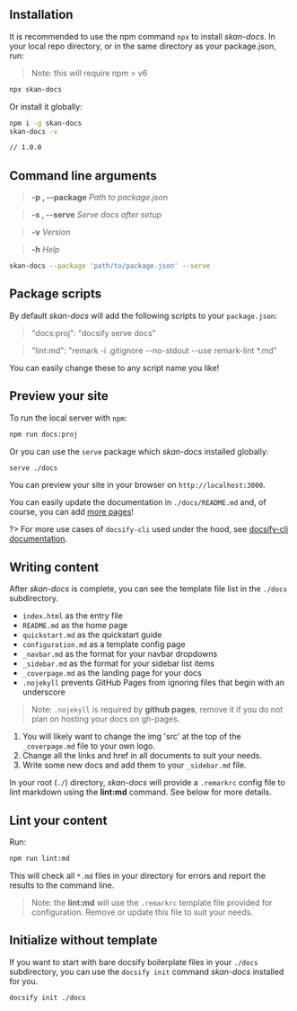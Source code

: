 ## Installation

It is recommended to use the npm command `npx` to install _skan-docs_.  In your local repo directory, or in the same directory as your package.json, run:

> Note: this will require npm > v6

```bash
npx skan-docs
```

Or install it globally:

```bash
npm i -g skan-docs
skan-docs -v

// 1.0.0
```

## Command line arguments

> **-p , --package**    _Path to package.json_

> **-s , --serve**      _Serve docs after setup_

> **-v**                _Version_

> **-h**                _Help_

```bash
skan-docs --package 'path/to/package.json' --serve
```

## Package scripts

By default _skan-docs_ will add the following scripts to your `package.json`:

> "docs:proj": "docsify serve docs"

> "lint:md": "remark -i .gitignore --no-stdout --use remark-lint \*.md"


You can easily change these to any script name you like!


## Preview your site

To run the local server with `npm`:

```bash
npm run docs:proj
```

Or you can use the `serve` package which _skan-docs_ installed globally:

```bash
serve ./docs
```

You can preview your site in your browser on `http://localhost:3000`.

You can easily update the documentation in `./docs/README.md` and, of course, you can add [more pages](more-pages.md)!

?> For more use cases of `docsify-cli` used under the hood, see [docsify-cli documentation](https://github.com/QingWei-Li/docsify-cli).


## Writing content

After _skan-docs_ is complete, you can see the template file list in the `./docs` subdirectory.

* `index.html` as the entry file
* `README.md` as the home page
* `quickstart.md` as the quickstart guide
* `configuration.md` as a template config page
* `_navbar.md` as the format for your navbar dropdowns
* `_sidebar.md` as the format for your sidebar list items
* `_coverpage.md` as the landing page for your docs
* `.nojekyll` prevents GitHub Pages from ignoring files that begin with an underscore

> Note: `.nojekyll` is required by **github pages**, remove it if you do not plan on hosting your docs on gh-pages.

1. You will likely want to change the img 'src' at the top of the `_coverpage.md` file to your own logo.
2. Change all the links and href in all documents to suit your needs.
3. Write some new docs and add them to your `_sidebar.md` file.

In your root (`./`) directory, _skan-docs_ will provide a `.remarkrc` config file to lint markdown using the **lint:md** command. See below for more details.


## Lint your content

Run:

```bash
npm run lint:md
```

This will check all `*.md` files in your directory for errors and report the results to the command line.

> Note: the **lint:md** will use the `.remarkrc` template file provided for configuration.  Remove or update this file to suit your needs.


## Initialize without template

If you want to start with bare docsify boilerplate files in your `./docs` subdirectory, you can use the `docsify init` command _skan-docs_ installed for you.

```bash
docsify init ./docs
```
